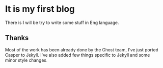 # It is my first blog

There is I will be try to write some stuff in Eng language.


## Thanks

Most of the work has been already done by the Ghost team, I've just ported Casper to Jekyll. 
I've also added few things specific to Jekyll and some minor style changes.